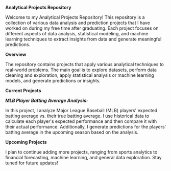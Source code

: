 **Analytical Projects Repository**

Welcome to my Analytical Projects Repository! This repository is a collection of various data analysis and prediction projects that I have worked on during my free time after graduating. Each project focuses on different aspects of data analysis, statistical modeling, and machine learning techniques to extract insights from data and generate meaningful predictions.



**Overview**

The repository contains projects that apply various analytical techniques to real-world problems. The main goal is to explore datasets, perform data cleaning and exploration, apply statistical analysis or machine learning models, and generate predictions or insights.



**Current Projects**

***MLB Player Batting Average Analysis:***

In this project, I analyze Major League Baseball (MLB) players' expected batting average vs. their true batting average. I use historical data to calculate each player's expected performance and then compare it with their actual performance. Additionally, I generate predictions for the players' batting average in the upcoming season based on the analysis.



**Upcoming Projects**

I plan to continue adding more projects, ranging from sports analytics to financial forecasting, machine learning, and general data exploration. Stay tuned for future updates!
